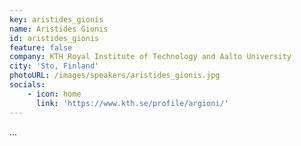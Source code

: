 ```yaml
---
key: aristides_gionis 
name: Aristides Gionis 
id: aristides_gionis 
feature: false
company: KTH Royal Institute of Technology and Aalto University
city: 'Sto, Finland'
photoURL: /images/speakers/aristides_gionis.jpg
socials:     
    - icon: home
      link: 'https://www.kth.se/profile/argioni/'
---
```

...

